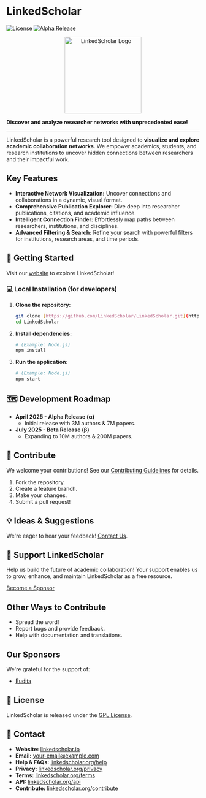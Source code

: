 # LinkedScholar

[![License](https://img.shields.io/badge/license-GPL-blue.svg)](LICENSE)
[![Alpha Release](https://img.shields.io/badge/Release-Alpha-orange.svg)](https://github.com/LinkedScholar/LinkedScholar/releases/tag/alpha)

<p align="center">
  <img src="docs/images/linkedscholar-logo.png" alt="LinkedScholar Logo" width="200">
</p>

**Discover and analyze researcher networks with unprecedented ease!**

---

LinkedScholar is a powerful research tool designed to **visualize and explore academic collaboration networks**.  We empower academics, students, and research institutions to uncover hidden connections between researchers and their impactful work.

## Key Features

* **Interactive Network Visualization:** Uncover connections and collaborations in a dynamic, visual format.
* **Comprehensive Publication Explorer:** Dive deep into researcher publications, citations, and academic influence.
* **Intelligent Connection Finder:** Effortlessly map paths between researchers, institutions, and disciplines.
* **Advanced Filtering & Search:** Refine your search with powerful filters for institutions, research areas, and time periods.

## 🏁 Getting Started

Visit our [website](https://linkedscholar.io) to explore LinkedScholar!

### 💻 Local Installation (for developers)

1.  **Clone the repository:**
    ```bash
    git clone [https://github.com/LinkedScholar/LinkedScholar.git](https://github.com/LinkedScholar/LinkedScholar.git)
    cd LinkedScholar
    ```

2.  **Install dependencies:**
    ```bash
    # (Example: Node.js)
    npm install
    ```

3.  **Run the application:**
    ```bash
    # (Example: Node.js)
    npm start
    ```

## 🗺️ Development Roadmap

* **April 2025 - Alpha Release (α)**
    * Initial release with 3M authors & 7M papers.
* **July 2025 - Beta Release (β)**
    * Expanding to 10M authors & 200M papers.

## 🤝 Contribute

We welcome your contributions!  See our [Contributing Guidelines](CONTRIBUTING.md) for details.

1.  Fork the repository.
2.  Create a feature branch.
3.  Make your changes.
4.  Submit a pull request!

## 💡 Ideas & Suggestions

We're eager to hear your feedback! [Contact Us](mailto:your-email@example.com).

## 💖 Support LinkedScholar

Help us build the future of academic collaboration! Your support enables us to grow, enhance, and maintain LinkedScholar as a free resource.

[Become a Sponsor](https://linkedscholar.org/sponsor)

## Other Ways to Contribute

* Spread the word!
* Report bugs and provide feedback.
* Help with documentation and translations.

## Our Sponsors

We're grateful for the support of:

* [Eudita](https://eudita.es/)

## 📜 License

LinkedScholar is released under the [GPL License](LICENSE).

## 🔗 Contact

* **Website:** [linkedscholar.io](https://linkedscholar.io)
* **Email:** [your-email@example.com](mailto:contact@linkedscholar.io)
* **Help & FAQs:** [linkedscholar.org/help](https://linkedscholar.io/help)
* **Privacy:** [linkedscholar.org/privacy](https://linkedscholar.io/privacy)
* **Terms:** [linkedscholar.org/terms](https://linkedscholar.io/terms)
* **API:** [linkedscholar.org/api](https://linkedscholar.io/api)
* **Contribute:** [linkedscholar.org/contribute](https://linkedscholar.io/contribute)
